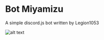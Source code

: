 # Bot Miyamizu

A simple discord.js bot written by Legion1053

![alt text](https://cdn.glitch.com/6cb92f63-8862-4223-91b7-2e146f1b9a65%2Fmsh3.png?1555601136185=25x25)

